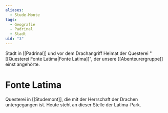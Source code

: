 ```yaml
---
aliases:
  - Stude-Monte
tags:
  - Geografie
  - Padrinal
  - Stadt
uid: "3"
---
```

Stadt in [[Padrinal]] und vor dem Drachangriff Heimat der Questerei "[[Questerei Fonte Latima|Fonte Latima]]", der unsere [[Abenteurergruppe]] einst angehörte.
# Fonte Latima
Questerei in [[Studemont]], die mit der Herrschaft der Drachen untergegangen ist. 
Heute steht an dieser Stelle der Latima-Park.
